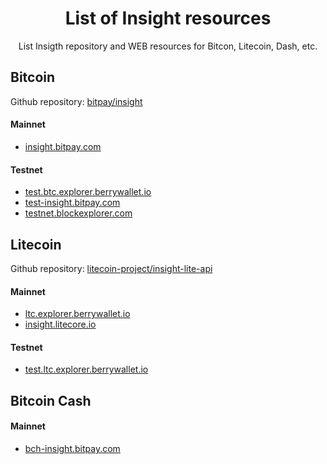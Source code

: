 <p align="center">
  <h1 align="center">List of Insight resources</h3>
  <p align="center">List Insigth repository and WEB resources for Bitcon, Litecoin, Dash, etc.</p>
</p>
    
## Bitcoin
Github repository: [bitpay/insight](https://github.com/bitpay/insight)

#### Mainnet
* [insight.bitpay.com](https://insight.bitpay.com)

#### Testnet
* [test.btc.explorer.berrywallet.io](https://test.btc.explorer.berrywallet.io)
* [test-insight.bitpay.com](https://test-insight.bitpay.com)
* [testnet.blockexplorer.com](https://testnet.blockexplorer.com)


## Litecoin
Github repository: [litecoin-project/insight-lite-api](https://github.com/litecoin-project/insight-lite-api)

#### Mainnet
 * [ltc.explorer.berrywallet.io](https://ltc.explorer.berrywallet.io)
 * [insight.litecore.io](https://insight.litecore.io)
 
 #### Testnet
 * [test.ltc.explorer.berrywallet.io](https://test.ltc.explorer.berrywallet.io)


## Bitcoin Cash

#### Mainnet
* [bch-insight.bitpay.com](https://bch-insight.bitpay.com)
